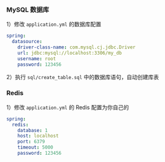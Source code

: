 
### MySQL 数据库

1）修改 `application.yml` 的数据库配置

```yml
spring:
  datasource:
    driver-class-name: com.mysql.cj.jdbc.Driver
    url: jdbc:mysql://localhost:3306/my_db
    username: root
    password: 123456
```

2）执行 `sql/create_table.sql` 中的数据库语句，自动创建库表


### Redis 

1）修改 `application.yml` 的 Redis 配置为你自己的

```yml
spring:
  redis:
    database: 1
    host: localhost
    port: 6379
    timeout: 5000
    password: 123456
```

